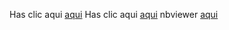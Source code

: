 Has clic aqui [aqui](myarchivo.ipynb)
Has clic aqui [aqui](myarchivo.html)
nbviewer [aqui](https://nbviewer.jupyter.org/github/cardonarojogiovannyandres2018/analitica-de-datos/blob/master/myarchivo.ipynb)
